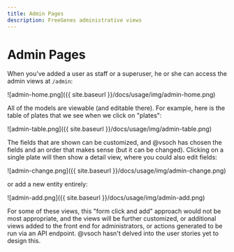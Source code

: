 ```yaml
---
title: Admin Pages
description: FreeGenes administrative views
---
```


# Admin Pages

When you've added a user as staff or a superuser, he or she can access the 
admin views at `/admin`:

![admin-home.png]({{ site.baseurl }}/docs/usage/img/admin-home.png)

All of the models are viewable (and editable there). For example,
here is the table of plates that we see when we click on "plates":

![admin-table.png]({{ site.baseurl }}/docs/usage/img/admin-table.png)

The fields that are shown can be customized, and @vsoch has chosen the fields
and an order that makes sense (but it can be changed). Clicking on a single plate
will then show a detail view, where you could also edit fields:

![admin-change.png]({{ site.baseurl }}/docs/usage/img/admin-change.png)

or add a new entity entirely:

![admin-add.png]({{ site.baseurl }}/docs/usage/img/admin-add.png)

For some of these views, this "form click and add" approach would not
be most appropriate, and the views will be further customized, or additional
views added to the front end for administrators, or actions generated
to be run via an API endpoint. @vsoch hasn't delved into the user stories
yet to design this.
